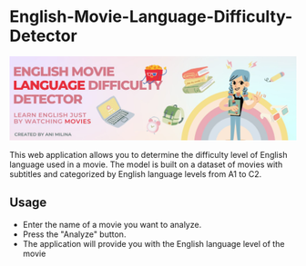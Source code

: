 # English-Movie-Language-Difficulty-Detector

![Cover image](eng_cover.jpg)

This web application allows you to determine the difficulty level of English language used in a movie. The model is built on a dataset of movies with subtitles and categorized by English language levels from A1 to C2.

## Usage

* Enter the name of a movie you want to analyze.
* Press the "Analyze" button.
* The application will provide you with the English language level of the movie
